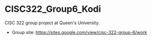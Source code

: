 # CISC322_Group6_Kodi
CISC 322 group project at Queen's University.
* Group site: https://sites.google.com/view/cisc-322-group-6/work
